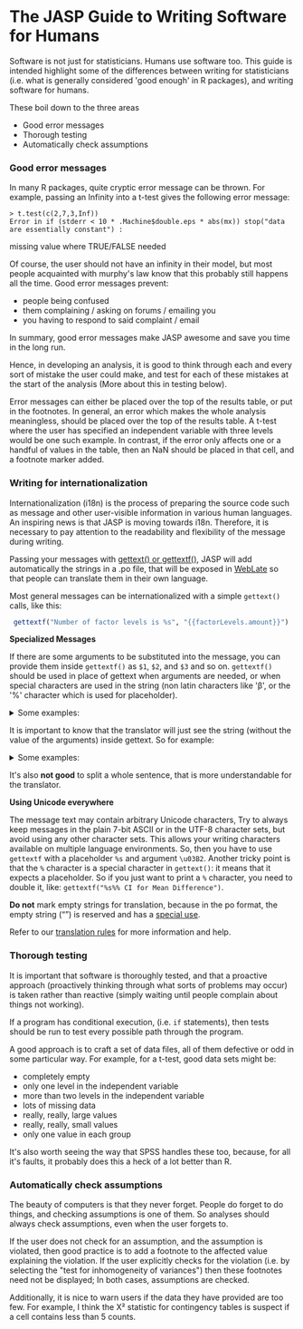The JASP Guide to Writing Software for Humans
=============================================

Software is not just for statisticians. Humans use software too. This guide is intended highlight some of the differences between writing for statisticians (i.e. what is generally considered 'good enough' in R packages), and writing software for humans.

These boil down to the three areas

- Good error messages
- Thorough testing 
- Automatically check assumptions

### Good error messages

In many R packages, quite cryptic error message can be thrown. For example, passing an Infinity into a t-test gives the following error message:

    > t.test(c(2,7,3,Inf))
    Error in if (stderr < 10 * .Machine$double.eps * abs(mx)) stop("data are essentially constant") : 
  missing value where TRUE/FALSE needed

Of course, the user should not have an infinity in their model, but most people acquainted with murphy's law know that this probably still happens all the time. Good error messages prevent:

 - people being confused
 - them complaining / asking on forums / emailing you
 - you having to respond to said complaint / email

In summary, good error messages make JASP awesome and save you time in the long run.
 
Hence, in developing an analysis, it is good to think through each and every sort of mistake the user could make, and test for each of these mistakes at the start of the analysis (More about this in testing below).

Error messages can either be placed over the top of the results table, or put in the footnotes. In general, an error which makes the whole analysis meaningless, should be placed over the top of the results table. A t-test where the user has specified an independent variable with three levels would be one such example. In contrast, if the error only affects one or a handful of values in the table, then an NaN should be placed in that cell, and a footnote marker added.

### Writing for internationalization

Internationalization (i18n) is the process of preparing the source code such as message and other user-visible information in various human languages. An inspiring news is that JASP is moving towards i18n. Therefore, it is necessary to pay attention to the readability and flexibility of the message during writing.


Passing your messages with [gettext() or gettextf()](https://www.gnu.org/software/gettext/manual/gettext.html), JASP will add automatically the strings in a .po file, that will be exposed in [WebLate](https://jasp-stats.org/translation-guidelines) so that people can translate them in their own language.

Most general messages can be internationalized with a simple `gettext()` calls, like this:

 ```r
  gettextf("Number of factor levels is %s", "{{factorLevels.amount}}")
  ```

**Specialized Messages**

If there are some arguments to be substituted into the message, you can provide them inside `gettextf()` as `$1`, `$2`, and `$3` and so on. `gettextf()` should be used in place of gettext when arguments are needed, or when special characters are used in the string (non latin characters like 'β', or the '%' character which is used for placeholder).

<p><details>
	<summary>Some examples:</summary>



  ```r
  # Bad writing
  01. gettextf("Number of factor levels is %s in %s", "{{factorLevels.amount}}", "{{variables}}") # same %s 
  02. gettextf("%s Of the observations, %1.f complete cases were used. ","str",numbers)           # amixed %s,%f,%d...mixed in a message 
  
  # Good writing
  01. gettextf("Number of factor levels is %1$s in %2$s", "{{factorLevels.amount}}", "{{variables}}")
  02. gettextf("%1$s Of the observations, %2$1.f complete cases were used. ","str",numbers)       # using <num$>

  ```
</details></p>

It is important to know that the translator will just see the string (without the value of the arguments) inside gettext. So for example:

<p><details>
	<summary>Some examples:</summary>
	
```r
# Bad writing
gettextf("File %s is %s protected", filename, rw ? "write" : "read");
	
# Good writing
gettextf (rw ? "File %s is write protected" : "File %s is read protected", filename);

 ```
</details></p>

It's also **not good** to split a whole sentence, that is more understandable for the translator.
	  
**Using Unicode everywhere**

The message text may contain arbitrary Unicode characters, Try to always keep messages in the plain 7-bit ASCII or in the UTF-8 character sets, but avoid using any other character sets. This allows your writing characters available on multiple language environments.
So, then you have to use `gettextf` with a placeholder `%s` and argument `\u03B2`.
Another tricky point is that the `%` character is a special character in `gettext()`: it means that it expects a placeholder. So if you just want to print a `%` character, you need to double it, like: `gettextf("%s%% CI for Mean Difference")`.

**Do not** mark empty strings for translation, because in the po format, the empty string (“”) is reserved and has a [special use](https://www.gnu.org/software/gettext/manual/gettext.html#Concepts).

Refer to our [translation rules](https://github.com/shun2wang/jasp-desktop/blob/moreSamples/Docs/development/jasp-translation-rules.md) for more information and help.

### Thorough testing

It is important that software is thoroughly tested, and that a proactive approach (proactively thinking through what sorts of problems may occur) is taken rather than reactive (simply waiting until people complain about things not working).

If a program has conditional execution, (i.e. `if` statements), then tests should be run to test every possible path through the program.

A good approach is to craft a set of data files, all of them defective or odd in some particular way. For example, for a t-test, good data sets might be:

 - completely empty
 - only one level in the independent variable
 - more than two levels in the independent variable
 - lots of missing data
 - really, really, large values
 - really, really, small values
 - only one value in each group
 
It's also worth seeing the way that SPSS handles these too, because, for all it's faults, it probably does this a heck of a lot better than R.
 
### Automatically check assumptions

The beauty of computers is that they never forget. People do forget to do things, and checking assumptions is one of them. So analyses should always check assumptions, even when the user forgets to.

If the user does not check for an assumption, and the assumption is violated, then good practice is to add a footnote to the affected value explaining the violation. If the user explicitly checks for the violation (i.e. by selecting the "test for inhomogeneity of variances") then these footnotes need not be displayed; In both cases, assumptions are checked.

Additionally, it is nice to warn users if the data they have provided are too few. For example, I think the Χ² statistic for contingency tables is suspect if a cell contains less than 5 counts.

